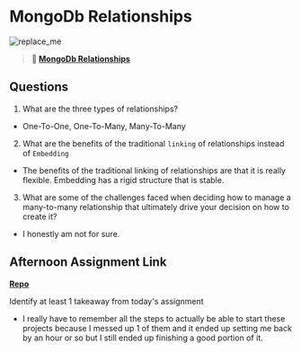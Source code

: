 # MongoDb Relationships

![replace_me](https://codeworks.blob.core.windows.net/public/assets/img/illustrations/placeholder.svg)

> **📖 [MongoDb Relationships](https://codeworksacademy.com/fs-student-guide/resources/wk5/02-Relationships)**

## Questions

1. What are the three types of relationships?

- One-To-One, One-To-Many, Many-To-Many

2. What are the benefits of the traditional `linking` of relationships instead of `Embedding`

- The benefits of the traditional linking of relationships are that it is really flexible. Embedding has a rigid structure that is stable.

3. What are some of the challenges faced when deciding how to manage a many-to-many relationship that ultimately drive your decision on how to create it?

- I honestly am not for sure.

## Afternoon Assignment Link

**[Repo](https://github.com/PKILB/winter23_gregslist_node)**

Identify at least 1 takeaway from today's assignment

- I really have to remember all the steps to actually be able to start these projects because I messed up 1 of them and it ended up setting me back by an hour or so but I still ended up finishing a good portion of it.